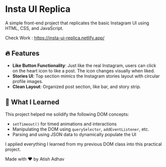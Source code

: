 # Insta UI Replica

A simple front-end project that replicates the basic Instagram UI using HTML, CSS, and JavaScript.

Check Work : https://insta-ui-replica.netlify.app/

## 🔥 Features

- **Like Button Functionality**: Just like the real Instagram, users can click on the heart icon to like a post. The icon changes visually when liked.
- **Stories UI**: Top section mimics the Instagram stories layout with circular profile images.
- **Clean Layout**: Organized post section, like bar, and story strip.

## 🚀 What I Learned

This project helped me solidify the following DOM concepts:

- `setTimeout()` for timed animations and interactions
- Manipulating the DOM using `querySelector`, `addEventListener`, etc.
- Parsing and using JSON data to dynamically populate the UI

I applied everything I learned from my previous DOM class into this practical project.


Made with ❤️ by Atish Adhav
